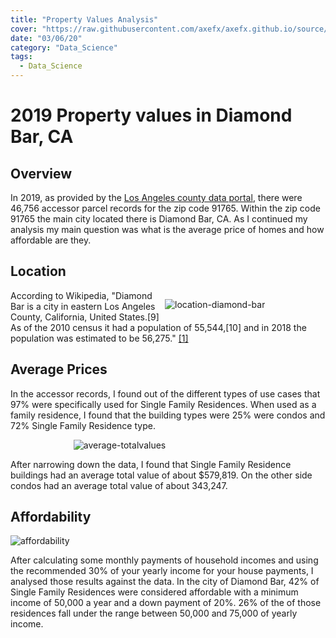 ```yaml
---
title: "Property Values Analysis"
cover: "https://raw.githubusercontent.com/axefx/axefx.github.io/source/content/sample-posts/03–06-2020-Property-Values-Analysis/average-totalvalues.png"
date: "03/06/20"
category: "Data_Science"
tags:
  - Data_Science
---
```


# 2019 Property values in Diamond Bar, CA

## Overview

In 2019, as provided by the [Los Angeles county data portal](https://data.lacounty.gov/Parcel-/Assessor-Parcels-Data-2019/csig-gtr7), there were 46,756 accessor parcel records for the zip code 91765.
Within the zip code 91765 the main city located there is Diamond Bar, CA. As I continued my analysis my main question was what is the average price of homes and how affordable are they.

## Location

<div style="width:50%;float:right;padding:0px 5px">

![location-diamond-bar](https://raw.githubusercontent.com/axefx/axefx.github.io/source/content/sample-posts/03–06-2020-Property-Values-Analysis/diamond-bar-location.png)

</div>

According to Wikipedia, "Diamond Bar is a city in eastern Los Angeles County, California, United States.[9] As of the 2010 census it had a population of 55,544,[10] and in 2018 the population was estimated to be 56,275." <a href='https://en.wikipedia.org/wiki/Diamond_Bar,_California'>[1]</a>

## Average Prices

In the accessor records, I found out of the different types of use cases that 97% were specifically used for Single Family Residences.
When used as a family residence, I found that the building types were 25% were condos and 72% Single Family Residence type.

<div style="width:60%;padding:5px5px;margin:auto;">

![average-totalvalues](https://raw.githubusercontent.com/axefx/axefx.github.io/source/content/sample-posts/03–06-2020-Property-Values-Analysis/average-totalvalues.png)

</div>

After narrowing down the data, I found that Single Family Residence buildings had an average total value of about \$579,819.
On the other side condos had an average total value of about 343,247.

## Affordability

![affordability](https://raw.githubusercontent.com/axefx/axefx.github.io/source/content/sample-posts/03–06-2020-Property-Values-Analysis/affordability.png)

After calculating some monthly payments of household incomes and using the recommended 30% of your yearly income for your house payments, I analysed those results against the data.
In the city of Diamond Bar, 42% of Single Family Residences were considered affordable with a minimum income of 50,000 a year and a down payment of 20%.
26% of the of those residences fall under the range between 50,000 and 75,000 of yearly income.
